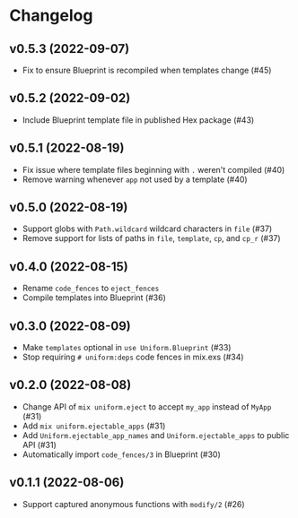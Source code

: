# Changelog

## v0.5.3 (2022-09-07)

  * Fix to ensure Blueprint is recompiled when templates change (#45)

## v0.5.2 (2022-09-02)

  * Include Blueprint template file in published Hex package (#43)

## v0.5.1 (2022-08-19)

  * Fix issue where template files beginning with `.` weren't compiled (#40)
  * Remove warning whenever `app` not used by a template (#40)

## v0.5.0 (2022-08-19)

  * Support globs with `Path.wildcard` wildcard characters in `file` (#37)
  * Remove support for lists of paths in `file`, `template`, `cp`, and `cp_r` (#37)

## v0.4.0 (2022-08-15)

  * Rename `code_fences` to `eject_fences`
  * Compile templates into Blueprint (#36)

## v0.3.0 (2022-08-09)

  * Make `templates` optional in `use Uniform.Blueprint` (#33)
  * Stop requiring `# uniform:deps` code fences in mix.exs (#34)

## v0.2.0 (2022-08-08)

  * Change API of `mix uniform.eject` to accept `my_app` instead of `MyApp` (#31)
  * Add `mix uniform.ejectable_apps` (#31)
  * Add `Uniform.ejectable_app_names` and `Uniform.ejectable_apps` to public API (#31)
  * Automatically import `code_fences/3` in Blueprint (#30)

## v0.1.1 (2022-08-06)

  * Support captured anonymous functions with `modify/2` (#26)

